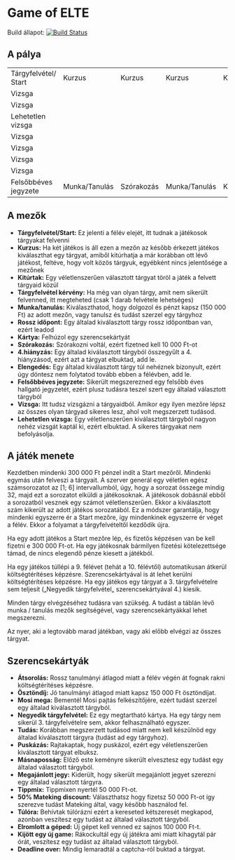 # Game of ELTE

Build állapot: [![Build Status](https://travis-ci.org/Synzzz/GameOfELTE.svg?branch=master)](https://travis-ci.org/Synzzz/GameOfELTE)

## A pálya
||||||||||
|-----------------------	|---------------	|------------	|---------------	|----------	|---------------	|-----------	|---------------	|-----------------------	|
| Tárgyfelvétel/  Start 	| Kurzus        	| Kurzus     	| Kurzus        	| Kitúrtak 	| Kurzus        	| Kurzus    	| Kurzus        	| Tárgyfelvétel kérvény 	|
| Vizsga                   	|               	|            	|               	|          	|               	|           	|               	| Munka/Tanulás         	|
| Vizsga                	|               	|            	|               	|          	|               	|           	|               	| Rossz időpont         	|
| Lehetetlen  vizsga    	|               	|            	|               	|          	|               	|           	|               	| Munka/Tanulás         	|
| Vizsga                	|               	|            	|               	|          	|               	|           	|               	| Kártya                	|
| Vizsga                	|               	|            	|               	|          	|               	|           	|               	| Munka/Tanulás         	|
| Vizsga                	|               	|            	|               	|          	|               	|           	|               	| Szórakozás            	|
| Vizsga                	|               	|            	|               	|          	|               	|           	|               	| Munka/Tanulás         	|
| Felsőbbéves jegyzete  	| Munka/Tanulás 	| Szórakozás 	| Munka/Tanulás 	| Kártya   	| Munka/Tanulás 	| Elengedés 	| Munka/Tanulás 	| 4.Hiányzás            	|



## A mezők

- **Tárgyfelvétel/Start:** Ez jelenti a félév elejét, itt tudnak a játékosok tárgyakat felvenni
- **Kurzus:** Ha két játékos is áll ezen a mezőn az később érkezett játékos kiválaszthat egy tárgyat, amiből kitúrhatja a már korábban ott lévő játékost, feltéve, hogy volt közös tárgyuk, egyébként nincs jelentősége a mezőnek
- **Kitúrtak:** Egy véletlenszerűen választott tárgyat töröl a játék a felvett tárgyaid közül
- **Tárgyfelvétel kérvény:** Ha még van olyan tárgy, amit nem sikerült felvenned, itt megteheted (csak 1 darab felvétele lehetséges)
- **Munka/tanulás:** Kiválaszthatod, hogy dolgozol és pénzt kapsz (150 000 Ft) az adott mezőn, vagy tanulsz és tudást szerzel egy tárgyhoz
- **Rossz időpont:** Egy általad kiválasztott tárgy rossz időpontban van, ezért leadod
- **Kártya:** Felhúzol egy szerencsekártyát
- **Szórakozás:** Szórakozni voltál, ezért fizetned kell 10 000 Ft-ot
- **4.hiányzás:** Egy általad kiválasztott tárgyból összegyűlt a 4. hiányzásod, ezért azt a tárgyat elbuktad, add le.
- **Elengedés:** Egy általad kiválasztott tárgy túl nehéznek bizonyult, ezért úgy döntesz nem folytatod tovább ebben a félévben, add le.
- **Felsőbbéves jegyzete:** Sikerült megszerezned egy felsőbb éves hallgató jegyzetét, ezért plusz tudásra teszel szert egy általad választott tárgyból
- **Vizsga:** Itt tudsz vizsgázni a tárgyaidból. Amikor egy ilyen mezőre lépsz az összes olyan tárgyad sikeres lesz, ahol volt megszerzett tudásod.
- **Lehetetlen vizsga:** Egy véletlenszerűen kiválasztott tárgyból nagyon nehéz vizsgát kaptál ki, ezért elbuktad. A sikeres tárgyakat nem befolyásolja.

## A játék menete

Kezdetben mindenki 300 000 Ft pénzel indít a Start mezőről. Mindenki egymás után felveszi a tárgyait. A szerver generál egy véletlen egész számsorozatot az [1; 6] intervallumból, úgy, hogy a sorozat összege mindig 32, majd ezt a sorozatot elküldi a játékosoknak. A játékosok dobásnál ebből a sorozatból vesznek egy számot véletlenszerűen. Ekkor a kiválasztott szám kikerült az adott játékos sorozatából. Ez a módszer garantálja, hogy mindenki egyszerre ér a Start mezőre, így mindenkinek egyszerre ér véget a félév. Ekkor a folyamat a tárgyfelvételtől kezdődik újra.

Ha egy adott játékos a Start mezőre lép, és fizetős képzésen van be kell fizetni e 300 000 Ft-ot. Ha egy játékosnak bármilyen fizetési kötelezettsége támad, de nincs elegendő pénze kiesett a játékból.

Ha egy játékos túllépi a 9. félévet (tehát a 10. félévtől) automatikusan átkerül költségtérítéses képzésre. Szerencsekártyával is át lehet kerülni költségtérítéses képzésre.
Ha egy játékos egy tárgyat a 3. tárgyfelvételre sem teljesít („Negyedik tárgyfelvétel„ szerencsekártyával 4.) kiesik.

Minden tárgy elvégzéséhez tudásra van szükség. A tudást a táblán lévő munka / tanulás mezők segítségével, vagy szerencsekártyákkal lehet megszerezni.

Az nyer, aki a legtovább marad játékban, vagy aki előbb elvégzi az összes tárgyat.


## Szerencsekártyák

- **Átsorolás:** Rossz tanulmányi átlagod miatt a félév végén át fognak rakni költségtérítéses képzésre.
- **Ösztöndíj:** Jó tanulmányi átlagod miatt kapsz 150 000 Ft ösztöndíjat.
- **Mosi mega:** Bementél Mosi pajtás felkészítőjére, ezért tudást szerzel egy általad kiválasztott tárgyból.
- **Negyedik tárgyfelvétel:** Ez egy megtartható kártya. Ha egy tárgy nem sikerül 3. tárgyfelvételre sem, akkor felhasználható egyszer.
- **Tudás:** Korábban megszerzett tudásod miatt nem kell készülnöd egy általad kiválasztott tárgyra (tudást ad egy tárgyhoz).
- **Puskázás:** Rajtakaptak, hogy puskázol, ezért egy véletlenszerűen kiválasztott tárgyat elbuksz.
- **Másnaposság:** Előző este keményre sikerült elvesztesz egy tudást egy általad választott tárgyból.
- **Megajánlott jegy:** Kiderült, hogy sikerült megajánlott jegyet szerezni egy általad választott tárgyra.
- **Tippmix:** Tippmixen nyertél 50 000 Ft-ot.
- **50% Mateking discount:** Választhatsz hogy fizetsz 50 000 Ft-ot így szerezve tudást Mateking által, vagy később használod fel.
- **Túlóra:** Behívtak túlórázni ezért a kereseted kétszeresét megkapod, azonban veszítesz egy tudást az általad választott tárgyból.
- **Elromlott a géped:** Új gépet kell venned ez sajnos 100 000 Ft-t.
- **Kijött egy új game:** Rákockultál egy új játékra ami miatt kihagytál pár órát, veszítesz egy tudást az általad választott tárgyból.
- **Deadline over:** Mindig lemaradtál a captcha-ról buktad a tárgyat.
